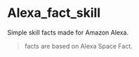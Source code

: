# Alexa_fact_skill

Simple skill facts made for Amazon Alexa.

>facts are based on Alexa Space Fact.
